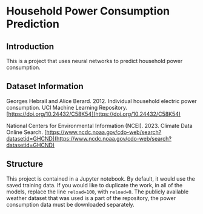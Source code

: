 # Household Power Consumption Prediction
## Introduction
This is a project that uses neural networks to predict household power consumption. 
## Dataset Information
Georges Hebrail and Alice Berard. 2012. Individual household electric power consumption. UCI Machine Learning Repository. [https://doi.org/10.24432/C58K54](https://doi.org/10.24432/C58K54)

National Centers for Environmental Information (NCEI). 2023. Climate Data Online Search. [https://www.ncdc.noaa.gov/cdo-web/search?datasetid=GHCND](https://www.ncdc.noaa.gov/cdo-web/search?datasetid=GHCND)
## Structure
This project is contained in a Jupyter notebook. By default, it would use the saved training data. If you would like to duplicate the work, in all of the models, replace the line `reload=100`, with `reload=0`. The publicly available weather dataset that was used is a part of the repository, the power consumption data must be downloaded separately.